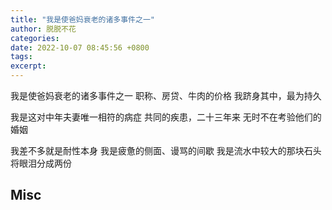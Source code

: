 ```yaml
---
title: "我是使爸妈衰老的诸多事件之一"
author: 脱脱不花
categories:
date: 2022-10-07 08:45:56 +0800
tags:
excerpt:
---
```


我是使爸妈衰老的诸多事件之一
职称、房贷、牛肉的价格
我跻身其中，最为持久

我是这对中年夫妻唯一相符的病症
共同的疾患，二十三年来
无时不在考验他们的婚姻

我差不多就是耐性本身
我是疲惫的侧面、谩骂的间歇
我是流水中较大的那块石头
将眼泪分成两份




## Misc



